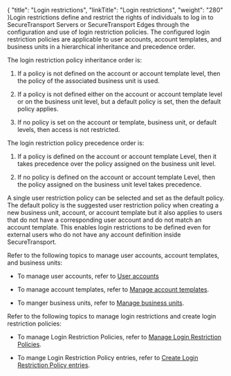 {
    "title": "Login restrictions",
    "linkTitle": "Login restrictions",
    "weight": "280"
}Login restrictions define and restrict the rights of individuals to log in to SecureTransport Servers or SecureTransport Edges through the configuration and use of login restriction policies. The configured login restriction policies are applicable to user accounts, account templates, and business units in a hierarchical inheritance and precedence order.

The login restriction policy inheritance order is:

1.  If a policy is not defined on the account or account template level, then the policy of the associated business unit is used.
2.  If a policy is not defined either on the account or account template level or on the business unit level, but a default policy is set, then the default policy applies.
3.  If no policy is set on the account or template, business unit, or default levels, then access is not restricted.

The login restriction policy precedence order is:

1.  If a policy is defined on the account or account template Level, then it takes precedence over the policy assigned on the business unit level.
2.  If no policy is defined on the account or account template Level, then the policy assigned on the business unit level takes precedence.

A single user restriction policy can be selected and set as the default policy. The default policy is the suggested user restriction policy when creating a new business unit, account, or account template but it also applies to users that do not have a corresponding user account and do not match an account template. This enables login restrictions to be defined even for external users who do not have any account definition inside SecureTransport.

Refer to the following topics to manage user accounts, account templates, and business units:

-   To manage user accounts, refer to [User accounts](../../accounts/useraccounts)
-   To manage account templates, refer to [Manage account templates](../../c_st_advancedaccountadministration/c_st_accounttemplates/t_st_accounttemplates).
-   To manger business units, refer to [Manage business units](t_st_businessunits.htm).

Refer to the following topics to manage login restrictions and create login restriction policies:

-   To manage Login Restriction Policies, refer to [Manage Login Restriction Policies](t_st_manloginrestictions).
-   To mange Login Restriction Policy entries, refer to [Create Login Restriction Policy entries](t_st_manloginrestictionpolicies).
